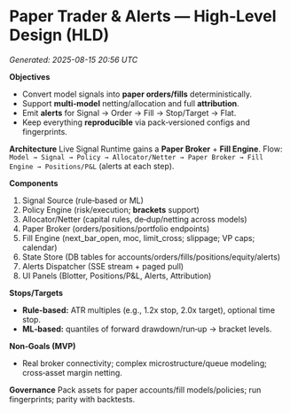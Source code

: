 
# Paper Trader & Alerts — High‑Level Design (HLD)
*Generated: 2025-08-15 20:56 UTC*

**Objectives**
- Convert model signals into **paper orders/fills** deterministically.
- Support **multi‑model** netting/allocation and full **attribution**.
- Emit **alerts** for Signal → Order → Fill → Stop/Target → Flat.
- Keep everything **reproducible** via pack‑versioned configs and fingerprints.

**Architecture**
Live Signal Runtime gains a **Paper Broker** + **Fill Engine**. Flow:
`Model → Signal → Policy → Allocator/Netter → Paper Broker → Fill Engine → Positions/P&L` (alerts at each step).

**Components**
1. Signal Source (rule‑based or ML)
2. Policy Engine (risk/execution; **brackets** support)
3. Allocator/Netter (capital rules, de‑dup/netting across models)
4. Paper Broker (orders/positions/portfolio endpoints)
5. Fill Engine (next_bar_open, moc, limit_cross; slippage; VP caps; calendar)
6. State Store (DB tables for accounts/orders/fills/positions/equity/alerts)
7. Alerts Dispatcher (SSE stream + paged pull)
8. UI Panels (Blotter, Positions/P&L, Alerts, Attribution)

**Stops/Targets**
- **Rule‑based:** ATR multiples (e.g., 1.2x stop, 2.0x target), optional time stop.
- **ML‑based:** quantiles of forward drawdown/run‑up → bracket levels.

**Non‑Goals (MVP)**
- Real broker connectivity; complex microstructure/queue modeling; cross‑asset margin netting.

**Governance**
Pack assets for paper accounts/fill models/policies; run fingerprints; parity with backtests.
